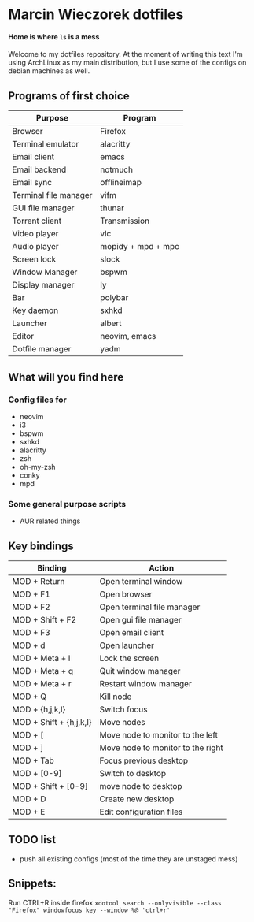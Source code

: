 # Marcin Wieczorek dotfiles
#### Home is where `ls` is a mess
Welcome to my dotfiles repository. At the moment of writing this text I'm using ArchLinux as
my main distribution, but I use some of the configs on debian machines as well.

## Programs of first choice
| Purpose | Program |
| ------- | ------- |
| Browser | Firefox |
| Terminal emulator | alacritty |
| Email client | emacs |
| Email backend | notmuch |
| Email sync | offlineimap |
| Terminal file manager | vifm |
| GUI file manager | thunar |
| Torrent client | Transmission |
| Video player | vlc |
| Audio player | mopidy + mpd + mpc |
| Screen lock | slock |
| Window Manager | bspwm |
| Display manager | ly |
| Bar | polybar |
| Key daemon | sxhkd |
| Launcher | albert |
| Editor | neovim, emacs |
| Dotfile manager | yadm |

## What will you find here
### Config files for
- neovim
- i3
- bspwm
- sxhkd
- alacritty
- zsh
- oh-my-zsh
- conky
- mpd

### Some general purpose scripts
- AUR related things

## Key bindings
|Binding|Action|
|-------|------|
| MOD + Return | Open terminal window |
| MOD + F1 | Open browser |
| MOD + F2 | Open terminal file manager |
| MOD + Shift + F2 | Open gui file manager |
| MOD + F3 | Open email client |
| MOD + d | Open launcher |
| MOD + Meta + l | Lock the screen |
| MOD + Meta + q | Quit window manager |
| MOD + Meta + r | Restart window manager |
| MOD + Q | Kill node |
| MOD + {h,j,k,l} | Switch focus |
| MOD + Shift + {h,j,k,l} | Move nodes |
| MOD + [ | Move node to monitor to the left |
| MOD + ] | Move node to monitor to the right |
| MOD + Tab | Focus previous desktop |
| MOD + [0-9] | Switch to desktop |
| MOD + Shift + [0-9] | move node to desktop |
| MOD + D | Create new desktop |
| MOD + E | Edit configuration files |

## TODO list
- push all existing configs (most of the time they are unstaged mess)

## Snippets:
Run CTRL+R inside firefox
`xdotool search --onlyvisible --class "Firefox" windowfocus key --window %@ 'ctrl+r'`
